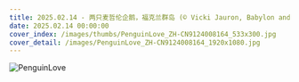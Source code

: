 ```yaml
---
title: 2025.02.14 - 两只麦哲伦企鹅，福克兰群岛 (© Vicki Jauron, Babylon and Beyond Photography/Getty Images)
date: 2025.02.14 00:00:00
cover_index: /images/thumbs/PenguinLove_ZH-CN9124008164_533x300.jpg
cover_detail: /images/PenguinLove_ZH-CN9124008164_1920x1080.jpg
---
```


![PenguinLove](/images/PenguinLove_ZH-CN9124008164_1920x1080.jpg)

